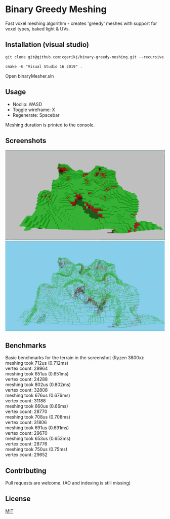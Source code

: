 # Binary Greedy Meshing

Fast voxel meshing algorithm - creates 'greedy' meshes with support for voxel types, baked light & UVs.

## Installation (visual studio)
```
git clone git@github.com:cgerikj/binary-greedy-meshing.git --recursive
```
```
cmake -G "Visual Studio 16 2019" .
```

Open binaryMesher.sln

## Usage

- Noclip: WASD
- Toggle wireframe: X
- Regenerate: Spacebar

Meshing duration is printed to the console.

## Screenshots
![Mesh](screenshots/cap1.png)
![Wireframe](screenshots/cap2.png)

## Benchmarks
Basic benchmarks for the terrain in the screenshot (Ryzen 3800x):  
meshing took 712us (0.712ms)  
vertex count: 29964  
meshing took 651us (0.651ms)  
vertex count: 24288  
meshing took 802us (0.802ms)  
vertex count: 32808  
meshing took 676us (0.676ms)  
vertex count: 31188  
meshing took 660us (0.66ms)  
vertex count: 28770  
meshing took 708us (0.708ms)  
vertex count: 31806  
meshing took 691us (0.691ms)  
vertex count: 29670  
meshing took 653us (0.653ms)  
vertex count: 28776  
meshing took 750us (0.75ms)  
vertex count: 29652  

## Contributing
Pull requests are welcome. (AO and indexing is still missing)

## License
[MIT](https://choosealicense.com/licenses/mit/)